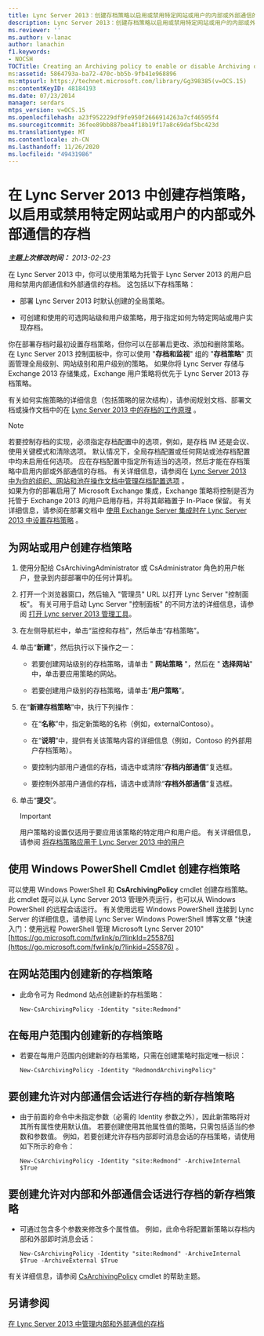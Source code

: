 ```yaml
---
title: Lync Server 2013：创建存档策略以启用或禁用特定网站或用户的内部或外部通信的存档
description: Lync Server 2013：创建存档策略以启用或禁用特定网站或用户的内部或外部通信的存档。
ms.reviewer: ''
ms.author: v-lanac
author: lanachin
f1.keywords:
- NOCSH
TOCTitle: Creating an Archiving policy to enable or disable Archiving of internal or external communications for specific sites or users
ms:assetid: 5864793a-ba72-470c-bb5b-9fb41e968896
ms:mtpsurl: https://technet.microsoft.com/library/Gg398385(v=OCS.15)
ms:contentKeyID: 48184193
ms.date: 07/23/2014
manager: serdars
mtps_version: v=OCS.15
ms.openlocfilehash: a23f952229df9fe950f2666914263a7cf46595f4
ms.sourcegitcommit: 36fee89bb887bea4f18b19f17a8c69daf5bc423d
ms.translationtype: MT
ms.contentlocale: zh-CN
ms.lasthandoff: 11/26/2020
ms.locfileid: "49431986"
---
```

# <a name="creating-an-archiving-policy-in-lync-server-2013-to-enable-or-disable-archiving-of-internal-or-external-communications-for-specific-sites-or-users"></a>在 Lync Server 2013 中创建存档策略，以启用或禁用特定网站或用户的内部或外部通信的存档

<div data-xmlns="http://www.w3.org/1999/xhtml">

<div class="topic" data-xmlns="http://www.w3.org/1999/xhtml" data-msxsl="urn:schemas-microsoft-com:xslt" data-cs="https://msdn.microsoft.com/">

<div data-asp="https://msdn2.microsoft.com/asp">



</div>

<div id="mainSection">

<div id="mainBody">

<span> </span>

_**主题上次修改时间：** 2013-02-23_

在 Lync Server 2013 中，你可以使用策略为托管于 Lync Server 2013 的用户启用和禁用内部通信和外部通信的存档。 这包括以下存档策略：

  - 部署 Lync Server 2013 时默认创建的全局策略。

  - 可创建和使用的可选网站级和用户级策略，用于指定如何为特定网站或用户实现存档。

你在部署存档时最初设置存档策略，但你可以在部署后更改、添加和删除策略。 在 Lync Server 2013 控制面板中，你可以使用 "**存档和监视**" 组的 "**存档策略**" 页面管理全局级别、网站级别和用户级别的策略。 如果你将 Lync Server 存储与 Exchange 2013 存储集成，Exchange 用户策略将优先于 Lync Server 2013 存档策略。

有关如何实施策略的详细信息（包括策略的层次结构），请参阅规划文档、部署文档或操作文档中的在 [Lync Server 2013 中的存档的工作原理](lync-server-2013-how-archiving-works.md) 。

<div>


> [!NOTE]
> 若要控制存档的实现，必须指定存档配置中的选项，例如，是存档 IM 还是会议、使用关键模式和清除选项。 默认情况下，全局存档配置或任何网站或池存档配置中均未启用任何选项。 应在存档配置中指定所有适当的选项，然后才能在存档策略中启用内部或外部通信的存档。 有关详细信息，请参阅在 <A href="lync-server-2013-managing-archiving-configuration-options-for-your-organization-sites-and-pools.md">Lync Server 2013 中为你的组织、网站和池在操作文档中管理存档配置选项</A> 。<BR>如果为你的部署启用了 Microsoft Exchange 集成，Exchange 策略将控制是否为托管于 Exchange 2013 的用户启用存档，并将其邮箱置于 In-Place 保留。 有关详细信息，请参阅在部署文档中 <A href="lync-server-2013-setting-up-policies-for-archiving-when-using-exchange-server-integration.md">使用 Exchange Server 集成时在 Lync Server 2013 中设置存档策略</A> 。



</div>

<div>

## <a name="to-create-an-archiving-policy-for-a-site-or-users"></a>为网站或用户创建存档策略

1.  使用分配给 CsArchivingAdministrator 或 CsAdministrator 角色的用户帐户，登录到内部部署中的任何计算机。

2.  打开一个浏览器窗口，然后输入 "管理员" URL 以打开 Lync Server "控制面板"。 有关可用于启动 Lync Server "控制面板" 的不同方法的详细信息，请参阅 [打开 Lync server 2013 管理工具](lync-server-2013-open-lync-server-administrative-tools.md)。

3.  在左侧导航栏中，单击“监控和存档”，然后单击“存档策略”。

4.  单击“**新建**”，然后执行以下操作之一：
    
      - 若要创建网站级别的存档策略，请单击 " **网站策略** "，然后在 " **选择网站**" 中，单击要应用策略的网站。
    
      - 若要创建用户级别的存档策略，请单击“**用户策略**”。

5.  在“**新建存档策略**”中，执行下列操作：
    
      - 在“**名称**”中，指定新策略的名称（例如，externalContoso）。
    
      - 在“**说明**”中，提供有关该策略内容的详细信息（例如，Contoso 的外部用户存档策略）。
    
      - 要控制内部用户通信的存档，请选中或清除“**存档内部通信**”复选框。
    
      - 要控制外部用户通信的存档，请选中或清除“**存档外部通信**”复选框。

6.  单击“**提交**”。
    
    <div>
    

    > [!IMPORTANT]
    > 用户策略的设置仅适用于要应用该策略的特定用户和用户组。 有关详细信息，请参阅 <A href="lync-server-2013-applying-an-archiving-policy-to-users.md">将存档策略应用于 Lync Server 2013 中的用户</A>

    
    </div>

</div>

<div>

## <a name="creating-an-archiving-policy-by-using-windows-powershell-cmdlets"></a>使用 Windows PowerShell Cmdlet 创建存档策略

可以使用 Windows PowerShell 和 **CsArchivingPolicy** cmdlet 创建存档策略。 此 cmdlet 既可以从 Lync Server 2013 管理外壳运行，也可以从 Windows PowerShell 的远程会话运行。 有关使用远程 Windows PowerShell 连接到 Lync Server 的详细信息，请参阅 Lync Server Windows PowerShell 博客文章 "快速入门：使用远程 PowerShell 管理 Microsoft Lync Server 2010" [https://go.microsoft.com/fwlink/p/?linkId=255876](https://go.microsoft.com/fwlink/p/?linkid=255876) 。

<div>

## <a name="to-create-a-new-archiving-policy-at-the-site-scope"></a>在网站范围内创建新的存档策略

  - 此命令可为 Redmond 站点创建新的存档策略：
    
        New-CsArchivingPolicy -Identity "site:Redmond"

</div>

<div>

## <a name="to-create-a-new-archiving-policy-at-the-per-user-scope"></a>在每用户范围内创建新的存档策略

  - 若要在每用户范围内创建新的存档策略，只需在创建策略时指定唯一标识：
    
        New-CsArchivingPolicy -Identity "RedmondArchivingPolicy"

</div>

<div>

## <a name="to-create-a-new-archiving-policy-that-enables-archiving-of-internal-communication-sessions"></a>要创建允许对内部通信会话进行存档的新存档策略

  - 由于前面的命令中未指定参数（必需的 Identity 参数之外），因此新策略将对其所有属性使用默认值。 若要创建使用其他属性值的策略，只需包括适当的参数和参数值。 例如，若要创建允许存档内部即时消息会话的存档策略，请使用如下所示的命令：
    
        New-CsArchivingPolicy -Identity "site:Redmond" -ArchiveInternal $True

</div>

<div>

## <a name="to-create-a-new-archiving-policy-that-enables-archiving-of-both-internal-and-external-communication-sessions"></a>要创建允许对内部和外部通信会话进行存档的新存档策略

  - 可通过包含多个参数来修改多个属性值。 例如，此命令将配置新策略以存档内部和外部即时消息会话：
    
        New-CsArchivingPolicy -Identity "site:Redmond" -ArchiveInternal $True -ArchiveExternal $True

</div>

有关详细信息，请参阅 [CsArchivingPolicy](https://technet.microsoft.com/library/Gg399032(v=OCS.15)) cmdlet 的帮助主题。

</div>

<div>

## <a name="see-also"></a>另请参阅


[在 Lync Server 2013 中管理内部和外部通信的存档](lync-server-2013-managing-the-archiving-of-internal-and-external-communications.md)  
  

</div>

</div>

<span> </span>

</div>

</div>

</div>

